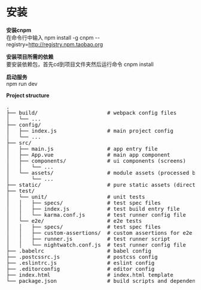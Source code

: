 # 安装
**安装cnpm**</br>
在命令行中输入 npm install -g cnpm --registry=http://registry.npm.taobao.org

**安装项目所需的依赖**</br>
要安装依赖包，首先cd到项目文件夹然后运行命令 cnpm install

**启动服务**</br>
npm run dev

**Project structure**</br>
<pre>
.
├── build/                      # webpack config files
│   └── ...
├── config/
│   ├── index.js                # main project config
│   └── ...
├── src/
│   ├── main.js                 # app entry file
│   ├── App.vue                 # main app component
│   ├── components/             # ui components (screens)
│   │   └── ...
│   └── assets/                 # module assets (processed by webpack)
│       └── ...
├── static/                     # pure static assets (directly copied)
├── test/
│   └── unit/                   # unit tests
│   │   ├── specs/              # test spec files
│   │   ├── index.js            # test build entry file
│   │   └── karma.conf.js       # test runner config file
│   └── e2e/                    # e2e tests
│   │   ├── specs/              # test spec files
│   │   ├── custom-assertions/  # custom assertions for e2e tests
│   │   ├── runner.js           # test runner script
│   │   └── nightwatch.conf.js  # test runner config file
├── .babelrc                    # babel config
├── .postcssrc.js               # postcss config
├── .eslintrc.js                # eslint config
├── .editorconfig               # editor config
├── index.html                  # index.html template
└── package.json                # build scripts and dependencies
</pre>